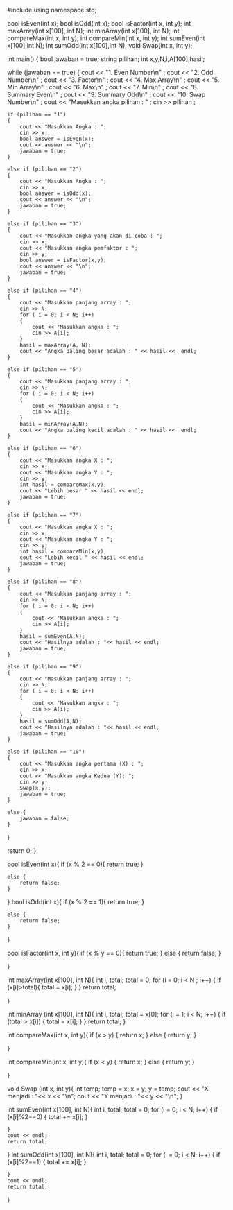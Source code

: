 #include <iostream>
using namespace std;

bool isEven(int x);
bool isOdd(int x);
bool isFactor(int x, int y);
int maxArray(int x[100], int N);
int minArray(int x[100], int N);
int compareMax(int x, int y);
int compareMin(int x, int y);
int sumEven(int x[100],int N);
int sumOdd(int x[100],int N);
void Swap(int x, int y);

int main() {
    bool jawaban = true;
    string pilihan;
    int x,y,N,i,A[100],hasil;

  while (jawaban == true)
  {
    cout << "1. Even Number\n" ;
    cout << "2. Odd Number\n" ;
    cout << "3. Factor\n" ;
    cout << "4. Max Array\n" ;
    cout << "5. Min Array\n" ;
    cout << "6. Max\n" ;
    cout << "7. Min\n" ;
    cout << "8. Summary Even\n" ;
    cout << "9. Summary Odd\n" ;
    cout << "10. Swap Number\n" ;
    cout << "Masukkan angka pilihan : " ;
    cin >> pilihan ;

    if (pilihan == "1")
    {
        cout << "Masukkan Angka : ";
        cin >> x;
        bool answer = isEven(x);
        cout << answer << "\n";
        jawaban = true;
    }

    else if (pilihan == "2")
    {
        cout << "Masukkan Angka : ";
        cin >> x;
        bool answer = isOdd(x);
        cout << answer << "\n";
        jawaban = true;
    }

    else if (pilihan == "3")
    {
        cout << "Masukkan angka yang akan di coba : ";
        cin >> x;
        cout << "Masukkan angka pemfaktor : ";
        cin >> y;
        bool answer = isFactor(x,y);
        cout << answer << "\n";
        jawaban = true;
    }

    else if (pilihan == "4")
    {
        cout << "Masukkan panjang array : ";
        cin >> N;
        for ( i = 0; i < N; i++)
        {
            cout << "Masukkan angka : ";
            cin >> A[i];
        }
        hasil = maxArray(A, N);
        cout << "Angka paling besar adalah : " << hasil <<  endl;
    }

    else if (pilihan == "5")
    {
        cout << "Masukkan panjang array : ";
        cin >> N;
        for ( i = 0; i < N; i++)
        {
            cout << "Masukkan angka : ";
            cin >> A[i];
        }
        hasil = minArray(A,N);
        cout << "Angka paling kecil adalah : " << hasil <<  endl;
    }

    else if (pilihan == "6")
    {
        cout << "Masukkan angka X : ";
        cin >> x;
        cout << "Masukkan angka Y : ";
        cin >> y;
        int hasil = compareMax(x,y);
        cout << "Lebih besar " << hasil << endl;
        jawaban = true;
    }

    else if (pilihan == "7")
    {
        cout << "Masukkan angka X : ";
        cin >> x;
        cout << "Masukkan angka Y : ";
        cin >> y;
        int hasil = compareMin(x,y);
        cout << "Lebih kecil " << hasil << endl;
        jawaban = true;
    }

    else if (pilihan == "8")
    {
        cout << "Masukkan panjang array : ";
        cin >> N;
        for ( i = 0; i < N; i++)
        {
            cout << "Masukkan angka : ";
            cin >> A[i];
        }
        hasil = sumEven(A,N);
        cout << "Hasilnya adalah : "<< hasil << endl;
        jawaban = true;
    }

    else if (pilihan == "9")
    {
        cout << "Masukkan panjang array : ";
        cin >> N;
        for ( i = 0; i < N; i++)
        {
            cout << "Masukkan angka : ";
            cin >> A[i];
        }
        hasil = sumOdd(A,N);
        cout << "Hasilnya adalah : "<< hasil << endl;
        jawaban = true;
    }

    else if (pilihan == "10")
    {
        cout << "Masukkan angka pertama (X) : ";
        cin >> x;
        cout << "Masukkan angka Kedua (Y): ";
        cin >> y;
        Swap(x,y);
        jawaban = true;
    } 

    else {
        jawaban = false;
    }    
  }

  return 0;
}

bool isEven(int x){
    if (x % 2 == 0){
        return true;
    } 

    else {
        return false;
    }

}
bool isOdd(int x){
    if (x % 2 == 1){
        return true;
    } 

    else {
        return false;
    }

}

bool isFactor(int x, int y){
    if (x % y == 0){
        return true;
    } else {
        return false;
    }

}

int maxArray(int x[100], int N){
    int i, total;
    total = 0;
    for (i = 0; i < N ; i++)
    {
        if (x[i]>total){
            total = x[i];
        }
    }
    return total;

}

int minArray (int x[100], int N){
    int i, total;
    total = x[0];
    for (i = 1; i < N; i++)
    {
        if (total > x[i])
        {
            total = x[i];
        }
    }
    return total;
}

int compareMax(int x, int y){
    if (x > y)
    {
        return x;
    }
    else {
        return y;
    }

}

int compareMin(int x, int y){
    if (x < y)
    {
        return x;
    }
    else {
        return y;
    }

}

void Swap (int x, int y){
    int temp;
    temp = x;
    x = y;
    y = temp;
    cout << "X menjadi : "<< x << "\n";
    cout << "Y menjadi : "<< y << "\n";
}

int sumEven(int x[100], int N){
    int i, total;
    total = 0;
    for (i = 0; i < N; i++)
    {
        if (x[i]%2==0)
        {
            total += x[i];
        }

    }
    cout << endl;
    return total;
}
int sumOdd(int x[100], int N){
    int i, total;
    total = 0;
    for (i = 0; i < N; i++)
    {
        if (x[i]%2==1)
        {
            total += x[i];
        }

    }
    cout << endl;
    return total;
}
                
